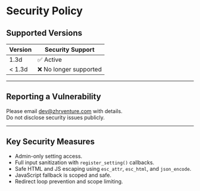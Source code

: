 # Security Policy

## Supported Versions

| Version | Security Support |
|---------|------------------|
| 1.3d    | ✅ Active         |
| < 1.3d  | ❌ No longer supported |

---

## Reporting a Vulnerability

Please email [dev@zhrventure.com](mailto:dev@zhrventure.com) with details.  
Do not disclose security issues publicly.

---

## Key Security Measures

- Admin-only setting access.
- Full input sanitization with `register_setting()` callbacks.
- Safe HTML and JS escaping using `esc_attr`, `esc_html`, and `json_encode`.
- JavaScript fallback is scoped and safe.
- Redirect loop prevention and scope limiting.
